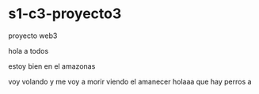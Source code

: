 # s1-c3-proyecto3
proyecto web3



hola a todos


estoy bien en el amazonas 


voy volando y me voy a morir 
viendo el amanecer holaaa
que hay perros a
